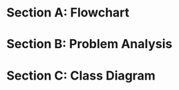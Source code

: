 <!DOCTYPE html>
<html>
  
<body class="stackedit">
  <div class="stackedit__html"><h1 id="section-a-flowchart">Section A: Flowchart</h1>
<h1 id="section-b-problem-analysis">Section B: Problem Analysis</h1>
<h1 id="section-c-class-diagram">Section C: Class Diagram</h1>
</div>
</body>

</html>

